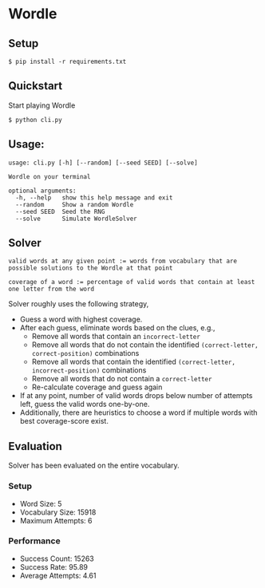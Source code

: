 # Wordle

## Setup

```console
$ pip install -r requirements.txt
```
## Quickstart

Start playing Wordle

```console
$ python cli.py
```

## Usage:

```console
usage: cli.py [-h] [--random] [--seed SEED] [--solve]

Wordle on your terminal

optional arguments:
  -h, --help   show this help message and exit
  --random     Show a random Wordle
  --seed SEED  Seed the RNG
  --solve      Simulate WordleSolver
```
## Solver

```
valid words at any given point := words from vocabulary that are possible solutions to the Wordle at that point
```

```
coverage of a word := percentage of valid words that contain at least one letter from the word
```

Solver roughly uses the following strategy,

* Guess a word with highest coverage.
* After each guess, eliminate words based on the clues, e.g.,
    * Remove all words that contain an `incorrect-letter`
    * Remove all words that do not contain the identified `(correct-letter, correct-position)` combinations
    * Remove all words that contain the identified `(correct-letter, incorrect-position)` combinations
    * Remove all words that do not contain a `correct-letter`
    * Re-calculate coverage and guess again
* If at any point, number of valid words drops below number of attempts left, guess the valid words one-by-one.
* Additionally, there are heuristics to choose a word if multiple words with best coverage-score exist.

## Evaluation

Solver has been evaluated on the entire vocabulary.

### Setup

* Word Size: 5
* Vocabulary Size: 15918
* Maximum Attempts: 6

### Performance

* Success Count: 15263
* Success Rate: 95.89
* Average Attempts: 4.61
